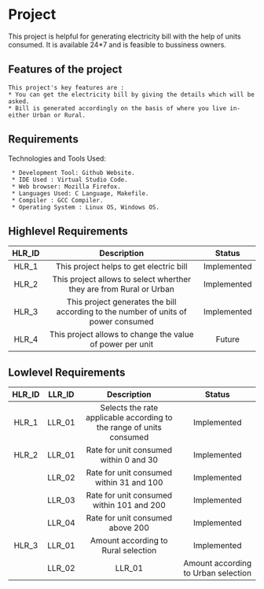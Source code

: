 # **Project**    

This project is helpful for generating electricity bill with the help of units consumed.
It is available 24*7 and is feasible to bussiness owners.
 
 ## **Features of the project**
 ```     
 This project's key features are :
 * You can get the electricity bill by giving the details which will be asked.
 * Bill is generated accordingly on the basis of where you live in-either Urban or Rural.
 
 ```
## **Requirements**
 
 Technologies and Tools Used:
 
     * Development Tool: Github Website.
     * IDE Used : Virtual Studio Code.
     * Web browser: Mozilla Firefox.
     * Languages Used: C Language, Makefile.
     * Compiler : GCC Compiler.
     * Operating System : Linux OS, Windows OS.
     
## Highlevel Requirements
|HLR_ID|Description|Status|
|:--:|:--:|:--:|
|HLR_1|This project helps to get electric bill|Implemented|
|HLR_2|This project allows to select wherther they are from Rural or Urban|Implemented|
|HLR_3|This project generates the bill according to the number of units of power consumed|Implemented|
|HLR_4|This project allows to change the value of power per unit|Future|

    
## Lowlevel Requirements
|HLR_ID|LLR_ID|Description|Status|
|:--:|:--:|:--:|:--:|
|HLR_1|LLR_01|Selects the rate applicable according to the range of units consumed|Implemented|
|HLR_2|LLR_01|Rate for unit consumed within 0 and 30|Implemented|
||LLR_02|Rate for unit consumed within 31 and 100|Implemented|
||LLR_03|Rate for unit consumed within 101 and 200|Implemented|
||LLR_04|Rate for unit consumed above 200|Implemented|
|HLR_3|LLR_01|Amount according to Rural selection|Implemented|
||LLR_02|LLR_01|Amount according to Urban selection|Implemented|     
